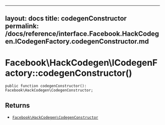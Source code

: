 
***

layout: docs
title: codegenConstructor
permalink: /docs/reference/interface.Facebook.HackCodegen.ICodegenFactory.codegenConstructor.md
---







# Facebook\\HackCodegen\\ICodegenFactory::codegenConstructor()




``` Hack
public function codegenConstructor(): Facebook\HackCodegen\CodegenConstructor;
```




## Returns




* [` Facebook\HackCodegen\CodegenConstructor `](<class.Facebook.HackCodegen.CodegenConstructor.md>)